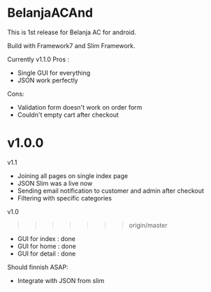 # BelanjaACAnd
This is 1st release for Belanja AC for android.

Build with Framework7 and Slim Framework.


Currently v1.1.0
Pros :
- Single GUI for everything
- JSON work perfectly

Cons:
- Validation form doesn't work on order form
- Couldn't empty cart after checkout


v1.0.0
=======
v1.1
- Joining all pages on single index page
- JSON Slim was a live now
- Sending email notification to customer and admin after checkout
- Filtering with specific categories

v1.0
>>>>>>> origin/master
- GUI for index : done
- GUI for home : done
- GUI for detail : done

Should finnish ASAP:
- Integrate with JSON from slim
